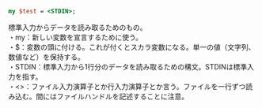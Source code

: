 ```perl
my $test = <STDIN>;
```
標準入力からデータを読み取るためのもの。  
・my：新しい変数を宣言するために使う。  
・$：変数の頭に付ける。これが付くとスカラ変数になる。単一の値（文字列、数値など）を保持する。  
・STDIN：標準入力から1行分のデータを読み取るための構文。STDINは標準入力を指す。  
・<>：ファイル入力演算子とか行入力演算子とか言う。ファイルを一行ずつ読み込む。間にはファイルハンドルを記述することに注意。

